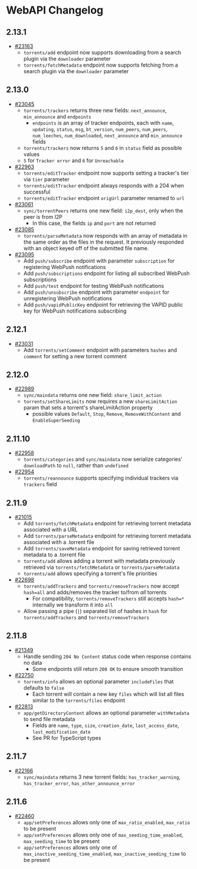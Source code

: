 # WebAPI Changelog

## 2.13.1
* [#23163](https://github.com/qbittorrent/qBittorrent/pull/23163)
  * `torrents/add` endpoint now supports downloading from a search plugin via the `downloader` parameter
  * `torrents/fetchMetadata` endpoint now supports fetching from a search plugin via the `downloader` parameter

## 2.13.0
* [#23045](https://github.com/qbittorrent/qBittorrent/pull/23045)
  * `torrents/trackers` returns three new fields: `next_announce`, `min_announce` and `endpoints`
    * `endpoints` is an array of tracker endpoints, each with `name`, `updating`, `status`, `msg`, `bt_version`, `num_peers`, `num_peers`, `num_leeches`, `num_downloaded`, `next_announce` and `min_announce` fields
  *  `torrents/trackers` now returns `5` and `6` in `status` field as possible values
    * `5` for `Tracker error` and `6` for `Unreachable`
* [#22963](https://github.com/qbittorrent/qBittorrent/pull/22963)
  * `torrents/editTracker` endpoint now supports setting a tracker's tier via `tier` parameter
  * `torrents/editTracker` endpoint always responds with a 204 when successful
  * `torrents/editTracker` endpoint `origUrl` parameter renamed to `url`
* [#23061](https://github.com/qbittorrent/qBittorrent/pull/23061)
  * `sync/torrentPeers` returns one new field: `i2p_dest`, only when the peer is from I2P
    * In this case, the fields `ip` and `port` are not returned
* [#23085](https://github.com/qbittorrent/qBittorrent/pull/23085)
  * `torrents/parseMetadata` now responds with an array of metadata in the same order as the files in the request. It previously responded with an object keyed off of the submitted file name.
* [#23095](https://github.com/qbittorrent/qBittorrent/pull/23095)
  * Add `push/subscribe` endpoint with parameter `subscription` for registering WebPush notifications
  * Add `push/subscriptions` endpoint for listing all subscribed WebPush subscriptions
  * Add `push/test` endpoint for testing WebPush notifications
  * Add `push/unsubscribe` endpoint with parameter `endpoint` for unregistering WebPush notifications
  * Add `push/vapidPublicKey` endpoint for retrieving the VAPID public key for WebPush notifications subscribing

## 2.12.1
* [#23031](https://github.com/qbittorrent/qBittorrent/pull/23031)
  * Add `torrents/setComment` endpoint with parameters `hashes` and `comment` for setting a new torrent comment

## 2.12.0

* [#22989](https://github.com/qbittorrent/qBittorrent/pull/22989)
  * `sync/maindata` returns one new field: `share_limit_action`
  * `torrents/setShareLimits` now requires a new `shareLimitAction` param that sets a torrent's shareLimitAction property
    * possible values `Default`, `Stop`, `Remove`, `RemoveWithContent` and `EnableSuperSeeding`

## 2.11.10

* [#22958](https://github.com/qbittorrent/qBittorrent/pull/22958)
  * `torrents/categories` and `sync/maindata` now serialize categories' `downloadPath` to `null`, rather than `undefined`
* [#22954](https://github.com/qbittorrent/qBittorrent/pull/22954)
  * `torrents/reannounce` supports specifying individual trackers via `trackers` field

## 2.11.9

* [#21015](https://github.com/qbittorrent/qBittorrent/pull/21015)
  * Add `torrents/fetchMetadata` endpoint for retrieving torrent metadata associated with a URL
  * Add `torrents/parseMetadata` endpoint for retrieving torrent metadata associated with a .torrent file
  * Add `torrents/saveMetadata` endpoint for saving retrieved torrent metadata to a .torrent file
  * `torrents/add` allows adding a torrent with metadata previously retrieved via `torrents/fetchMetadata` or `torrents/parseMetadata`
  * `torrents/add` allows specifying a torrent's file priorities
* [#22698](https://github.com/qbittorrent/qBittorrent/pull/22698)
  * `torrents/addTrackers` and `torrents/removeTrackers` now accept `hash=all` and adds/removes the tracker to/from *all* torrents
    * For compatibility, `torrents/removeTrackers` still accepts `hash=*` internally we transform it into `all`
  * Allow passing a pipe (`|`) separated list of hashes in `hash` for `torrents/addTrackers` and `torrents/removeTrackers`

## 2.11.8

* [#21349](https://github.com/qbittorrent/qBittorrent/pull/21349)
  * Handle sending `204 No Content` status code when response contains no data
    * Some endpoints still return `200 OK` to ensure smooth transition
* [#22750](https://github.com/qbittorrent/qBittorrent/pull/22750)
  * `torrents/info` allows an optional parameter `includeFiles` that defaults to `false`
    * Each torrent will contain a new key `files` which will list all files similar to the `torrents/files` endpoint
* [#22813](https://github.com/qbittorrent/qBittorrent/pull/22813)
  * `app/getDirectoryContent` allows an optional parameter `withMetadata` to send file metadata
    * Fields are `name`, `type`, `size`, `creation_date`, `last_access_date`, `last_modification_date`
    * See PR for TypeScript types

## 2.11.7

* [#22166](https://github.com/qbittorrent/qBittorrent/pull/22166)
  * `sync/maindata` returns 3 new torrent fields: `has_tracker_warning`, `has_tracker_error`, `has_other_announce_error`

## 2.11.6

* [#22460](https://github.com/qbittorrent/qBittorrent/pull/22460)
  * `app/setPreferences` allows only one of `max_ratio_enabled`, `max_ratio` to be present
  * `app/setPreferences` allows only one of `max_seeding_time_enabled`, `max_seeding_time` to be present
  * `app/setPreferences` allows only one of `max_inactive_seeding_time_enabled`, `max_inactive_seeding_time` to be present
